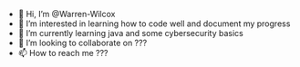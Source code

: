 - 👋 Hi, I’m @Warren-Wilcox
- 👀 I’m interested in learning how to code well and document my progress
- 🌱 I’m currently learning java and some cybersecurity basics
- 💞️ I’m looking to collaborate on ???
- 📫 How to reach me ???

<!---
Warren-Wilcox/Warren-Wilcox is a ✨ special ✨ repository because its `README.md` (this file) appears on your GitHub profile.
You can click the Preview link to take a look at your changes.
--->
